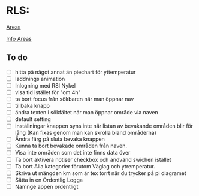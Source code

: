 # RLS:

[Areas](http://163.172.101.14:8000/api//forecasts)

[Info Areas](http://163.172.101.14:8000/api//area/1427@1497772800)

## To do
-[ ] hitta på något annat än piechart för yttemperatur
-[ ] laddnings animation
-[ ] Inlogning med RSI Nykel
-[ ] visa tid istället för "om 4h"
-[ ] ta bort focus från sökbaren när man öppnar nav
-[ ] tillbaka knapp
-[ ] ändra texten i sökfältet när man öppnar område via naven
-[ ] default setting
-[ ] inställningar knappen syns inte när listan av bevakande områden blir för lång  (Kan fixas genom man kan skrolla bland områderna)
-[ ] Ändra färg på sluta bevaka knappen
-[ ] Kunna ta bort bevakade områden från naven.
-[ ] Visa inte områden som det inte finns data över
-[ ] Ta bort aktivera notiser checkbox och andvänd swichen istället
-[ ] Ta bort Alla kategorier förutom Väglag och ytremperatur.
-[ ] Skriva ut mängden km som är tex torrt när du trycker på pi diagramet
-[ ] Sätta in en Ordentlig Logga
-[ ] Namnge appen ordentligt
